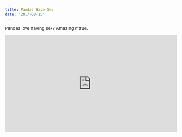 ```yaml
---
title: Pandas Have Sex 
date: "2017-08-15"
---
```


Pandas love having sex? Amazing if true.

<iframe width="560" height="315" src="https://www.youtube.com/embed/WwkLGzNMz_w" frameborder="0" allowfullscreen></iframe>